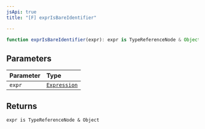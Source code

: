 ```yaml
---
jsApi: true
title: "[F] exprIsBareIdentifier"

---
```

```ts
function exprIsBareIdentifier(expr): expr is TypeReferenceNode & Object
```

## Parameters

| Parameter | Type |
| :------ | :------ |
| `expr` | [`Expression`](../type-aliases/Expression.md) |

## Returns

`expr is TypeReferenceNode & Object`
